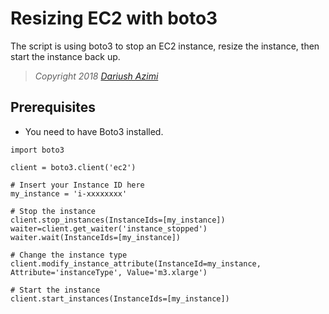 
# Resizing EC2 with boto3
The script is using boto3 to stop an EC2 instance, resize the instance, then start the instance back up. 

> *Copyright 2018 [Dariush Azimi](http://dariushazimi.com)*

## Prerequisites

- You need to have Boto3 installed.



```
import boto3

client = boto3.client('ec2')

# Insert your Instance ID here
my_instance = 'i-xxxxxxxx'

# Stop the instance
client.stop_instances(InstanceIds=[my_instance])
waiter=client.get_waiter('instance_stopped')
waiter.wait(InstanceIds=[my_instance])

# Change the instance type
client.modify_instance_attribute(InstanceId=my_instance, Attribute='instanceType', Value='m3.xlarge')

# Start the instance
client.start_instances(InstanceIds=[my_instance])
```

